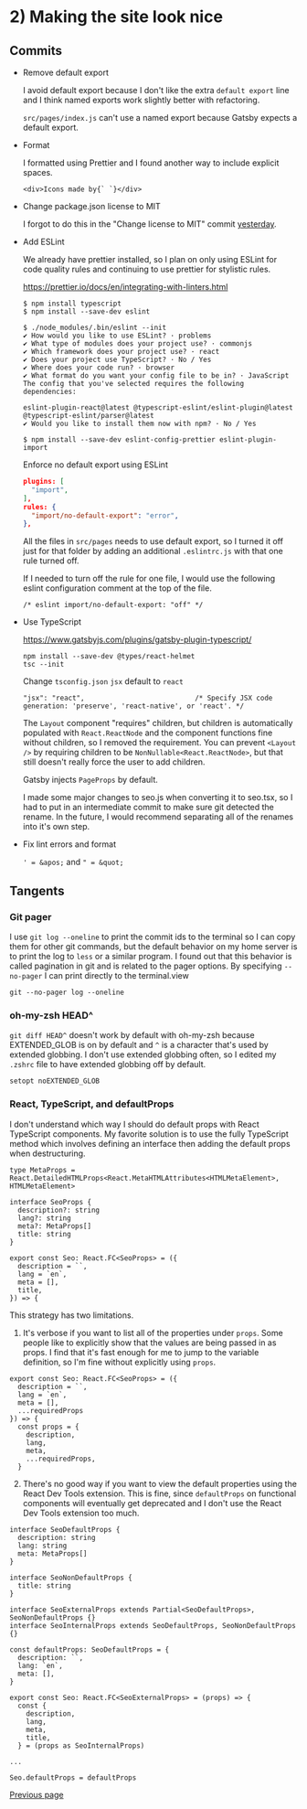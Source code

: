 # 2) Making the site look nice

## Commits

- Remove default export

  I avoid default export because I don't like the extra `default export` line and I think named exports work slightly better with refactoring.

  `src/pages/index.js` can't use a named export because Gatsby expects a default export.

- Format

  I formatted using Prettier and I found another way to include explicit spaces.

  ```tsx
  <div>Icons made by{` `}</div>
  ```

- Change package.json license to MIT

  I forgot to do this in the "Change license to MIT" commit [yesterday](./2020-11-25.md).

- Add ESLint

  We already have prettier installed, so I plan on only using ESLint for code quality rules and continuing to use prettier for stylistic rules.

  https://prettier.io/docs/en/integrating-with-linters.html

  ```
  $ npm install typescript
  $ npm install --save-dev eslint

  $ ./node_modules/.bin/eslint --init
  ✔ How would you like to use ESLint? · problems
  ✔ What type of modules does your project use? · commonjs
  ✔ Which framework does your project use? · react
  ✔ Does your project use TypeScript? · No / Yes
  ✔ Where does your code run? · browser
  ✔ What format do you want your config file to be in? · JavaScript
  The config that you've selected requires the following dependencies:

  eslint-plugin-react@latest @typescript-eslint/eslint-plugin@latest @typescript-eslint/parser@latest
  ✔ Would you like to install them now with npm? · No / Yes

  $ npm install --save-dev eslint-config-prettier eslint-plugin-import
  ```

  Enforce no default export using ESLint

  ```json
  plugins: [
    "import",
  ],
  rules: {
    "import/no-default-export": "error",
  },
  ```

  All the files in `src/pages` needs to use default export, so I turned it off just for that folder by adding an additional `.eslintrc.js` with that one rule turned off.

  If I needed to turn off the rule for one file, I would use the following eslint configuration comment at the top of the file.

  ```tsx
  /* eslint import/no-default-export: "off" */
  ```

- Use TypeScript

  https://www.gatsbyjs.com/plugins/gatsby-plugin-typescript/

  ```
  npm install --save-dev @types/react-helmet
  tsc --init
  ```

  Change `tsconfig.json` `jsx` default to `react`

  ```
  "jsx": "react",                           /* Specify JSX code generation: 'preserve', 'react-native', or 'react'. */
  ```

  The `Layout` component "requires" children, but children is automatically populated with `React.ReactNode` and the component functions fine without children, so I removed the requirement. You can prevent `<Layout />` by requiring children to be `NonNullable<React.ReactNode>`, but that still doesn't really force the user to add children.

  Gatsby injects `PageProps` by default.

  I made some major changes to seo.js when converting it to seo.tsx, so I had to put in an intermediate commit to make sure git detected the rename. In the future, I would recommend separating all of the renames into it's own step.

- Fix lint errors and format

  `' = &apos;` and `" = &quot;`

## Tangents

### Git pager

I use `git log --oneline` to print the commit ids to the terminal so I can copy them for other git commands, but the default behavior on my home server is to print the log to `less` or a similar program. I found out that this behavior is called pagination in git and is related to the pager options. By specifying `--no-pager` I can print directly to the terminal.view

```shell
git --no-pager log --oneline
```

### oh-my-zsh HEAD^

`git diff HEAD^` doesn't work by default with oh-my-zsh because EXTENDED_GLOB is on by default and `^` is a character that's used by extended globbing. I don't use extended globbing often, so I edited my `.zshrc` file to have extended globbing off by default.

```shell
setopt noEXTENDED_GLOB
```

### React, TypeScript, and defaultProps

I don't understand which way I should do default props with React TypeScript components. My favorite solution is to use the fully TypeScript method which involves defining an interface then adding the default props when destructuring.

```tsx
type MetaProps = React.DetailedHTMLProps<React.MetaHTMLAttributes<HTMLMetaElement>, HTMLMetaElement>

interface SeoProps {
  description?: string
  lang?: string
  meta?: MetaProps[]
  title: string
}

export const Seo: React.FC<SeoProps> = ({
  description = ``,
  lang = `en`,
  meta = [],
  title,
}) => {
```

This strategy has two limitations.

1. It's verbose if you want to list all of the properties under `props`. Some people like to explicitly show that the values are being passed in as props. I find that it's fast enough for me to jump to the variable definition, so I'm fine without explicitly using `props`.

```tsx
export const Seo: React.FC<SeoProps> = ({
  description = ``,
  lang = `en`,
  meta = [],
  ...requiredProps
}) => {
  const props = {
    description,
    lang,
    meta,
    ...requiredProps,
  }
```

2. There's no good way if you want to view the default properties using the React Dev Tools extension. This is fine, since `defaultProps` on functional components will eventually get deprecated and I don't use the React Dev Tools extension too much.

```tsx
interface SeoDefaultProps {
  description: string
  lang: string
  meta: MetaProps[]
}

interface SeoNonDefaultProps {
  title: string
}

interface SeoExternalProps extends Partial<SeoDefaultProps>, SeoNonDefaultProps {}
interface SeoInternalProps extends SeoDefaultProps, SeoNonDefaultProps {}

const defaultProps: SeoDefaultProps = {
  description: ``,
  lang: `en`,
  meta: [],
}

export const Seo: React.FC<SeoExternalProps> = (props) => {
  const {
    description,
    lang,
    meta,
    title,
  } = (props as SeoInternalProps)

...

Seo.defaultProps = defaultProps
```

[Previous page](./2020-11-25.md)
